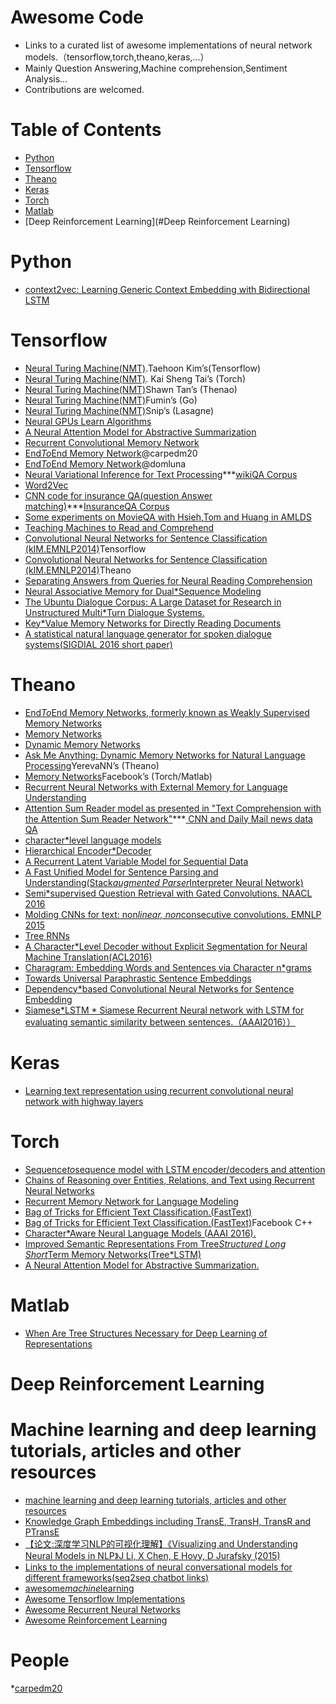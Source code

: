 # Awesome Code
* Links to a curated list of awesome implementations of neural network models.（tensorflow,torch,theano,keras,...）
* Mainly Question Answering,Machine comprehension,Sentiment Analysis...
* Contributions are welcomed.

# Table of Contents
* [Python](#python)
* [Tensorflow](#tensorflow)
* [Theano](#theano)
* [Keras](#keras)
* [Torch](#torch)
* [Matlab](#matlab)
* [Deep Reinforcement Learning](#Deep Reinforcement Learning)


# Python

* [context2vec: Learning Generic Context Embedding with Bidirectional LSTM](https://github.com/orenmel/context2vec)

# Tensorflow

* [Neural Turing Machine(NMT)](https://github.com/carpedm20/NTM*tensorflow).Taehoon Kim’s(Tensorflow)
* [Neural Turing Machine(NMT)](https://github.com/kaishengtai/torch*ntm). Kai Sheng Tai’s (Torch)
* [Neural Turing Machine(NMT)](https://github.com/shawntan/neural*turing*machines)Shawn Tan’s (Thenao)
* [Neural Turing Machine(NMT)](https://github.com/fumin/ntm)Fumin’s (Go)
* [Neural Turing Machine(NMT)](https://github.com/snipsco/ntm*lasagne)Snip’s (Lasagne)
* [Neural GPUs Learn Algorithms](https://github.com/tensorflow/models/tree/master/neural_gpu)
* [A Neural Attention Model for Abstractive Summarization](https://github.com/BinbinBian/neural*summary*tensorflow)
* [Recurrent Convolutional Memory Network](https://github.com/carpedm20/RCMN)
* [End*To*End Memory Network](https://github.com/carpedm20/MemN2N*tensorflow)@carpedm20
* [End*To*End Memory Network](https://github.com/domluna/memn2n)@domluna
* [Neural Variational Inference for Text Processing](https://github.com/carpedm20/variational*text*tensorflow)***[wikiQA Corpus]()
* [Word2Vec](https://github.com/carpedm20/word2vec*tensorflow)
* [CNN code for insurance QA(question Answer matching)](https://github.com/BinbinBian/insuranceQA*cnn)***[InsuranceQA Corpus](https://github.com/shuzi/insuranceQA)
* [Some experiments on MovieQA with Hsieh,Tom and Huang in AMLDS](https://github.com/YCKung/MovieQA)
* [Teaching Machines to Read and Comprehend](https://github.com/carpedm20/attentive*reader*tensorflow)
* [Convolutional Neural Networks for Sentence Classification (kIM.EMNLP2014)](https://github.com/dennybritz/cnn*text*classification*tf)Tensorflow
* [Convolutional Neural Networks for Sentence Classification (kIM.EMNLP2014)](https://github.com/yoonkim/CNN_sentence)Theano
* [Separating Answers from Queries for Neural Reading Comprehension](https://github.com/dirkweissenborn/qa_network)
* [Neural Associative Memory for Dual*Sequence Modeling](https://github.com/dirkweissenborn/dual_am_rnn)
* [The Ubuntu Dialogue Corpus: A Large Dataset for Research in Unstructured Multi*Turn Dialogue Systems.](https://github.com/dennybritz/chatbot*retrieval)
* [Key*Value Memory Networks for Directly Reading Documents](https://github.com/siyuanzhao/key*value*memory*networks)
* [A statistical natural language generator for spoken dialogue systems(SIGDIAL 2016 short paper)](https://github.com/UFAL*DSG/tgen)


# Theano
* [ End*To*End Memory Networks, formerly known as Weakly Supervised Memory Networks](https://github.com/npow/MemN2N)
* [Memory Networks](https://github.com/npow/MemNN)
* [Dynamic Memory Networks](https://github.com/swstarlab/DynamicMemoryNetworks)
* [Ask Me Anything: Dynamic Memory Networks for Natural Language Processing](https://github.com/YerevaNN/Dynamic*memory*networks*in*Theano)YerevaNN’s (Theano)
* [Memory Networks](https://github.com/facebook/MemNN)Facebook’s (Torch/Matlab)
* [Recurrent Neural Networks with External Memory for Language Understanding](https://github.com/npow/RNN*EM)
* [Attention Sum Reader model as presented in "Text Comprehension with the Attention Sum Reader Network"](https://github.com/rkadlec/asreader)***[ CNN and Daily Mail news data QA]()
* [character*level language models](https://github.com/lipiji/rnn*theano)
* [Hierarchical Encoder*Decoder](https://github.com/BinbinBian/hierarchical*encoder*decoder)
* [A Recurrent Latent Variable Model for Sequential Data](https://github.com/jych/nips2015_vrnn)
* [A Fast Unified Model for Sentence Parsing and Understanding(Stack*augmented Parser*Interpreter Neural Network)](https://github.com/stanfordnlp/spinn)
* [ Semi*supervised Question Retrieval with Gated Convolutions. NAACL 2016](https://github.com/taolei87/rcnn)
* [ Molding CNNs for text: non*linear, non*consecutive convolutions. EMNLP 2015](https://github.com/taolei87/rcnn)
* [Tree RNNs](https://github.com/ofirnachum/tree_rnn)
* [A Character*Level Decoder without Explicit Segmentation for Neural Machine Translation(ACL2016)](https://github.com/nyu*dl/dl4mt*cdec)
* [Charagram: Embedding Words and Sentences via Character n*grams](https://github.com/jwieting/charagram)
* [Towards Universal Paraphrastic Sentence Embeddings](https://github.com/jwieting/iclr2016)
* [Dependency*based Convolutional Neural Networks for Sentence Embedding](https://github.com/cosmmb/DCNN)
* [Siamese*LSTM * Siamese Recurrent Neural network with LSTM for evaluating semantic similarity between sentences.（AAAI2016））](https://github.com/aditya1503/Siamese*LSTM)

# Keras
* [Learning text representation using recurrent convolutional neural network with highway layers](https://github.com/wenying45/deep_learning_tutorial/tree/master/rcnn*hw)

# Torch
* [Sequence*to*sequence model with LSTM encoder/decoders and attention](https://github.com/harvardnlp/seq2seq*attn)
* [Chains of Reasoning over Entities, Relations, and Text using Recurrent Neural Networks](https://github.com/rajarshd/ChainsOfReasoning/tree/master/model)
* [Recurrent Memory Network for Language Modeling](https://github.com/ketranm/RMN)
* [Bag of Tricks for Efficient Text Classification.(FastText)](https://github.com/kemaswill/fasttext_torch)
* [Bag of Tricks for Efficient Text Classification.(FastText)](https://github.com/facebookresearch/fastText)Facebook C++
* [Character*Aware Neural Language Models (AAAI 2016).](https://github.com/yoonkim/lstm*char*cnn)
* [Improved Semantic Representations From Tree*Structured Long Short*Term Memory Networks(Tree*LSTM)](https://github.com/stanfordnlp/treelstm)
* [A Neural Attention Model for Abstractive Summarization.](https://github.com/facebook/NAMAS)

# Matlab
* [When Are Tree Structures Necessary for Deep Learning of Representations](https://github.com/jiweil/Sequence*Models*on*Stanford*Treebank)
 
# Deep Reinforcement Learning


# Machine learning and deep learning tutorials, articles and other resources
* [machine learning and deep learning tutorials, articles and other resources](https://github.com/ujjwalkarn/Machine*Learning*Tutorials)
* [Knowledge Graph Embeddings including TransE, TransH, TransR and PTransE](https://github.com/thunlp/KG2E)
* [【论文:深度学习NLP的可视化理解】《Visualizing and Understanding Neural Models in NLP》J Li, X Chen, E Hovy, D Jurafsky (2015) ](https://github.com/jiweil/Visualizing*and*Understanding*Neural*Models*in*NLP)
* [Links to the implementations of neural conversational models for different frameworks(seq2seq chatbot links)](https://github.com/nicolas*ivanov/seq2seq_chatbot_links)
* [awesome*machine*learning](https://github.com/josephmisiti/awesome*machine*learning)
* [Awesome Tensorflow Implementations](https://github.com/TensorFlowKR/awesome_tensorflow_implementations)
* [Awesome Recurrent Neural Networks](https://github.com/kjw0612/awesome*rnn)
* [Awesome Reinforcement Learning](https://github.com/aikorea/awesome*rl)


# People
*[carpedm20](https://github.com/carpedm20)

